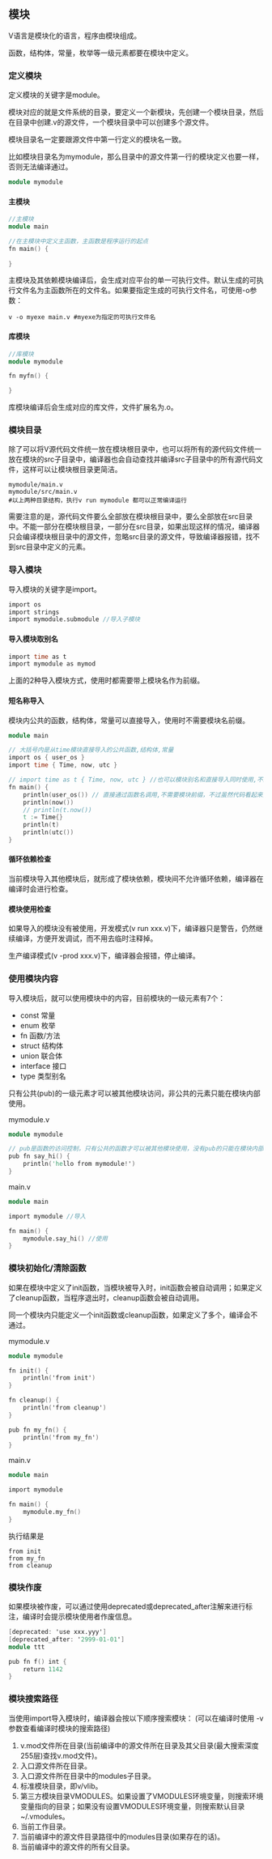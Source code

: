 ## 模块

V语言是模块化的语言，程序由模块组成。

函数，结构体，常量，枚举等一级元素都要在模块中定义。

### 定义模块

定义模块的关键字是module。

模块对应的就是文件系统的目录，要定义一个新模块，先创建一个模块目录，然后在目录中创建.v的源文件，一个模块目录中可以创建多个源文件。

模块目录名一定要跟源文件中第一行定义的模块名一致。

比如模块目录名为mymodule，那么目录中的源文件第一行的模块定义也要一样，否则无法编译通过。

```v
module mymodule
```

#### 主模块

```v
//主模块
module main

//在主模块中定义主函数，主函数是程序运行的起点
fn main() {
	
}
```

主模块及其依赖模块编译后，会生成对应平台的单一可执行文件。默认生成的可执行文件名为主函数所在的文件名。如果要指定生成的可执行文件名，可使用-o参数：

```shell
v -o myexe main.v #myexe为指定的可执行文件名
```

#### 库模块

```v
//库模块
module mymodule

fn myfn() {

}
```

库模块编译后会生成对应的库文件，文件扩展名为.o。

### 模块目录

除了可以将V源代码文件统一放在模块根目录中，也可以将所有的源代码文件统一放在模块的src子目录中，编译器也会自动查找并编译src子目录中的所有源代码文件，这样可以让模块根目录更简洁。

```shell
mymodule/main.v
mymodule/src/main.v
#以上两种目录结构，执行v run mymodule 都可以正常编译运行
```

需要注意的是，源代码文件要么全部放在模块根目录中，要么全部放在src目录中。不能一部分在模块根目录，一部分在src目录，如果出现这样的情况，编译器只会编译模块根目录中的源文件，忽略src目录的源文件，导致编译器报错，找不到src目录中定义的元素。

### 导入模块

导入模块的关键字是import。


```v
import os
import strings
import mymodule.submodule //导入子模块
```

#### 导入模块取别名

```v
import time as t
import mymodule as mymod
```

上面的2种导入模块方式，使用时都需要带上模块名作为前缀。

#### 短名称导入

模块内公共的函数，结构体，常量可以直接导入，使用时不需要模块名前缀。


```v
module main

// 大括号内是从time模块直接导入的公共函数,结构体,常量
import os { user_os }
import time { Time, now, utc }

// import time as t { Time, now, utc } //也可以模块别名和直接导入同时使用,不过很少场景会同时使用
fn main() {
	println(user_os()) // 直接通过函数名调用,不需要模块前缀，不过虽然代码看起来简短了一些，但是没有模块前缀，丧失了一部分可读性
	println(now())
	// println(t.now())
	t := Time{}
	println(t)
	println(utc())
}
```

#### 循环依赖检查

当前模块导入其他模块后，就形成了模块依赖，模块间不允许循环依赖，编译器在编译时会进行检查。

#### 模块使用检查

如果导入的模块没有被使用，开发模式(v run xxx.v)下，编译器只是警告，仍然继续编译，方便开发调试，而不用去临时注释掉。

生产编译模式(v -prod xxx.v)下，编译器会报错，停止编译。

### 使用模块内容

导入模块后，就可以使用模块中的内容，目前模块的一级元素有7个：

- const 常量
- enum 枚举
- fn 函数/方法
- struct 结构体
- union 联合体
- interface 接口
- type 类型别名

只有公共(pub)的一级元素才可以被其他模块访问，非公共的元素只能在模块内部使用。

mymodule.v

```v
module mymodule

// pub是函数的访问控制，只有公共的函数才可以被其他模块使用，没有pub的只能在模块内部使用
pub fn say_hi() {
	println('hello from mymodule!')
}
```

 main.v

```v
module main

import mymodule //导入

fn main() {
	mymodule.say_hi() //使用
}
```

### 模块初始化/清除函数

如果在模块中定义了init函数，当模块被导入时，init函数会被自动调用；如果定义了cleanup函数，当程序退出时，cleanup函数会被自动调用。

同一个模块内只能定义一个init函数或cleanup函数，如果定义了多个，编译会不通过。

mymodule.v

```v
module mymodule

fn init() {
	println('from init')
}

fn cleanup() {
	println('from cleanup')
}

pub fn my_fn() {
	println('from my_fn')
}
```

main.v

```v
module main

import mymodule

fn main() {
    mymodule.my_fn()
}
```

执行结果是

```shell
from init
from my_fn
from cleanup
```

### 模块作废

如果模块被作废，可以通过使用deprecated或deprecated_after注解来进行标注，编译时会提示模块使用者作废信息。

```v
[deprecated: 'use xxx.yyy']
[deprecated_after: '2999-01-01']
module ttt

pub fn f() int {
	return 1142
}
```

### 模块搜索路径

当使用import导入模块时，编译器会按以下顺序搜索模块： (可以在编译时使用 -v 参数查看编译时模块的搜索路径)

1. v.mod文件所在目录(当前编译中的源文件所在目录及其父目录(最大搜索深度255层)查找v.mod文件)。
2. 入口源文件所在目录。
3. 入口源文件所在目录中的modules子目录。
4. 标准模块目录，即v/vlib。
5. 第三方模块目录VMODULES。如果设置了VMODULES环境变量，则搜索环境变量指向的目录；如果没有设置VMODULES环境变量，则搜索默认目录~/.vmodules。
6. 当前工作目录。
7. 当前编译中的源文件目录路径中的modules目录(如果存在的话)。
8. 当前编译中的源文件的所有父目录。
